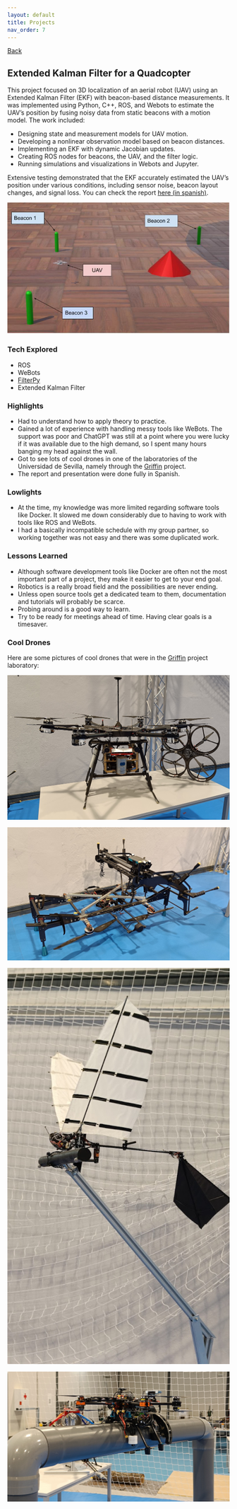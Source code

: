 ```yaml
---
layout: default
title: Projects
nav_order: 7
---
```


[Back](projects.md)

## Extended Kalman Filter for a Quadcopter

This project focused on 3D localization of an aerial robot (UAV) using an Extended Kalman Filter (EKF) with beacon-based distance measurements. It was implemented using Python, C++, ROS, and Webots to estimate the UAV’s position by fusing noisy data from static beacons with a motion model. The work included:

- Designing state and measurement models for UAV motion.
- Developing a nonlinear observation model based on beacon distances.
- Implementing an EKF with dynamic Jacobian updates.
- Creating ROS nodes for beacons, the UAV, and the filter logic.
- Running simulations and visualizations in Webots and Jupyter.

Extensive testing demonstrated that the EKF accurately estimated the UAV’s position under various conditions, including sensor noise, beacon layout changes, and signal loss.
You can check the report [here (in spanish)](/documents/ROS_EKF_WITH_BEACONS.pdf).

![simulation](/images/projects/ekf/simulation.jpg)

### Tech Explored

- ROS
- WeBots
- [FilterPy](https://filterpy.readthedocs.io/en/latest/#)
- Extended Kalman Filter

### Highlights

- Had to understand how to apply theory to practice.
- Gained a lot of experience with handling messy tools like WeBots. The support was poor and ChatGPT was still at a point where you were lucky if it was available due to the high demand, so I spent many hours banging my head against the wall.
- Got to see lots of cool drones in one of the laboratories of the Universidad de Sevilla, namely through the [Griffin](https://griffin-erc-advanced-grant.eu/) project.
- The report and presentation were done fully in Spanish.

### Lowlights

- At the time, my knowledge was more limited regarding software tools like Docker. It slowed me down considerably due to having to work with tools like ROS and WeBots.
- I had a basically incompatible schedule with my group partner, so working together was not easy and there was some duplicated work.

### Lessons Learned

- Although software development tools like Docker are often not the most important part of a project, they make it easier to get to your end goal.
- Robotics is a really broad field and the possibilities are never ending.
- Unless open source tools get a dedicated team to them, documentation and tutorials will probably be scarce.
- Probing around is a good way to learn.
- Try to be ready for meetings ahead of time. Having clear goals is a timesaver.

### Cool Drones

Here are some pictures of cool drones that were in the [Griffin](https://griffin-erc-advanced-grant.eu/) project laboratory:

![Big Boy](/images/projects/ekf/ganda_drone.jpg)

![Tunnel Inspection Boy](/images/projects/ekf/longo.jpg)

![Birdie](/images/projects/ekf/passaro.jpg)

![Blurry Pipe Boy](/images/projects/ekf/pipe.jpg)

